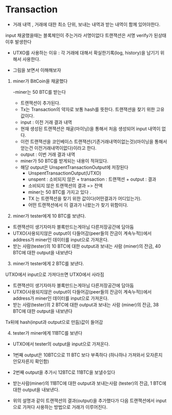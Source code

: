 # Transaction

- 거래 내역 , 거래에 대한 최소 단위, 보내는 내역과 받는 내역이 함께 있어야한다.

input 채굴했을때는 블록체인이 주는거라 서명이없다
트랜잭션은 서명 verify가 된상태이후 발생한다

- UTXO를 사용하는 이유 : 각 거래에 대해서 확실한기록(log, history)을 남기기 위해서 사용한다.

- 그림을 보면서 이해해보자

1. miner가 BitCoin을 채굴했다

   -miner는 50 BTC를 받는다

   - 트랜잭션이 추가된다.
   - Tx는 Transaction의 약자로 보통 hash를 뜻한다. 트랜잭션을 찾기 위한 고유값이다.
   - input : 이전 거래 결과 내역
   - 현재 생성된 트랜잭션은 채굴(마이닝)을 통해서 처음 생성되어 input 내역이 없다.
   - 이런 트랜잭션을 코인베이스 트랜잭션(기존거래내역이없는것)(마이닝을 통해서 얻는건 이전거래내역이없다)이라고 한다.
   - output : 이번 거래 결과 내역
   - miner가 50 BTC를 받게되는 내용이 적혀있다.
   - 해당 output은 UnspentTransactionOutput에 저장된다
     - UnspentTransactionOutput(UTXO)
     - unspent : 소비되지 않은 + transaction : 트랜잭션 + output : 결과
     - 소비되지 않은 트랜잭션의 결과 => 잔액
     - miner는 50 BTC를 가지고 있다 .
     - TX 는 트랜잭션을 찾기 위한 값이다(어떤결과가 어디있는가).
     - 어떤 트랜잭션에서 이 결과가 나왔는가 찾기 위함이다.

2. miner가 tester에게 10 BTC를 보낸다.

- 트랜잭션이 생기자마자 블록만드는게아님 다른저장공간에 담아둠
- UTXO(사용되지않은 output이 다들어감(peer들의 잔금이 계속누적))에서 address가 miner인 데이터를 input으로 가져온다.
- 받는 사람(tester)의 10 BTC에 대한 output과
  보내는 사람 (miner)의 잔금, 40 BTC에 대한 output을 내보낸다

3. miner가 tester에게 2 BTC를 보낸다.

UTXO에서 input으로 가져다쓰면 UTXO에서 사라짐

- 트랜잭션이 생기자마자 블록만드는게아님 다른저장공간에 담아둠
- UTXO(사용되지않은 output이 다들어감(peer들의 잔금이 계속누적))에서 address가 miner인 데이터를 input으로 가져온다.
- 받는 사람(tester)의 2 BTC에 대한 output과
  보내는 사람 (miner)의 잔금, 38 BTC에 대한 output을 내보낸다

Tx뒤에 hash(input과 output으로 만듬)값이 들어감

4. tester가 miner에게 11BTC를 보낸다

- UTXO에서 tester의 output을 input으로 가져온다.
- 1번째 output은 10BTC으로 11 BTC 보다 부족하다
  (하나하나 가져와서 모자른지 안모자른지 확인함)
- 2번째 output을 추가시 12BTC로 11BTC을 보낼수있다
- 받는사람(miner)의 11BTC에 대한 output과 보내는사람 (tester)의 잔금, 1 BTC에 대한 output을 내보낸다.

- 위의 설명과 같이 트랜잭션의 결과(output)을 추가했다가 다음 트랜잭션에서 input으로 가져다 사용하는 방법으로 거래가 이루어진다.

